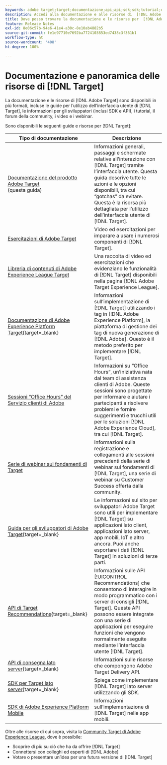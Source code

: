 ```yaml
---
keywords: adobe target;target;documentazione;api;api;sdk;sdk;tutorial;doc;documentazione
description: Accedi alla documentazione e alle risorse di  [!DNL Adobe Target]  compresi aiuto online, tutorial, video e documentazione per sviluppatori (SDK, API e librerie JavaScript).
title: Dove posso trovare la documentazione e le risorse per  [!DNL Adobe Target]?
feature: Release Notes
exl-id: 8e06c57b-94e6-41e4-a30c-8e10ab4882b5
source-git-commit: fe1e97710e7692ba7724103853ed7438c3f361b1
workflow-type: ht
source-wordcount: '408'
ht-degree: 100%

---
```


# Documentazione e panoramica delle risorse di [!DNL Target]

La documentazione e le risorse di [!DNL Adobe Target] sono disponibili in più formati, incluse le guide per l’utilizzo dell’interfaccia utente di [!DNL Target], le informazioni per gli sviluppatori (inclusi SDK e API), i tutorial, il forum della community, i video e i webinar.

Sono disponibili le seguenti guide e risorse per [!DNL Target]:

| Tipo di documentazione | Descrizione |
| --- | --- |
| [Documentazione del prodotto Adobe Target](/help/main/target-home.md)<br>(questa guida) | Informazioni generali, passaggi e schermate relative all’interazione con [!DNL Target] tramite l’interfaccia utente. Questa guida descrive tutte le azioni e le opzioni disponibili, tra cui “gotchas” da evitare. Questa è la risorsa più dettagliata per l’utilizzo dell’interfaccia utente di [!DNL Target]. |
| [Esercitazioni di Adobe Target](https://experienceleague.adobe.com/docs/target-learn/tutorials/overview.html?lang=it) | Video ed esercitazioni per imparare a usare i numerosi componenti di [!DNL Target]. |
| [Libreria di contenuti di Adobe Experience League Target](https://guided.adobe.com/#recommended/solutions/target) | Una raccolta di video ed esercitazioni che evidenziano le funzionalità di [!DNL Target] disponibili nella pagina [!DNL Adobe Target Experience League]. |
| [Documentazione di Adobe Experience Platform Target](https://experienceleague.adobe.com/docs/target-dev/developer/client-side/at-js-implementation/deploy-at-js/implement-target-using-adobe-launch.html?lang=it){target=_blank} | Informazioni sull’implementazione di [!DNL Target] utilizzando i tag in [!DNL Adobe Experience Platform], la piattaforma di gestione dei tag di nuova generazione di [!DNL Adobe]. Questo è il metodo preferito per implementare [!DNL Target]. |
| [Sessioni “Office Hours” del Servizio clienti di Adobe](/help/main/cmp-resources-and-contact-information.md#concept_58EA30379D3B48C4848BA2A8C464A5B7) | Informazioni su “Office Hours”, un’iniziativa nata dal team di assistenza clienti di Adobe. Queste sessioni sono progettate per informare e aiutare i partecipanti a risolvere problemi e fornire suggerimenti e trucchi utili per le soluzioni [!DNL Adobe Experience Cloud], tra cui [!DNL Target]. |
| [Serie di webinar sui fondamenti di Target](https://landing.adobe.com/acs/2018/na/adobe-target/registration.html) | Informazioni sulla registrazione e collegamenti alle sessioni precedenti della serie di webinar sui fondamenti di [!DNL Target], una serie di webinar su Customer Success offerta dalla community. |
| [Guida per gli sviluppatori di Adobe Target](https://experienceleague.adobe.com/docs/target-dev/developer/overview.html?lang=it){target=_blank} | Le informazioni sul sito per sviluppatori Adobe Target sono utili per implementare [!DNL Target] su applicazioni lato client, applicazioni lato server, app mobili, IoT e altro ancora. Puoi anche esportare i dati [!DNL Target] in soluzioni di terze parti. |
| [API di Target Recommendations](https://experienceleague.adobe.com/docs/target-dev/developer/api/recommendations-api/overview.html?lang=it){target=_blank} | Informazioni sulle API [!UICONTROL Recommendations] che consentono di interagire in modo programmatico con i server di consigli [!DNL Target]. Queste API possono essere integrate con una serie di applicazioni per eseguire funzioni che vengono normalmente eseguite mediante l’interfaccia utente [!DNL Target]. |
| [API di consegna lato server](https://experienceleague.adobe.com/docs/target-dev/developer/server-side/server-side-overview.html?lang=it){target=_blank} | Informazioni sulle risorse che compongono Adobe Target Delivery API. |
| [SDK per Target lato server](https://experienceleague.adobe.com/docs/target-dev/developer/server-side/getting-started.html?lang=it){target=_blank} | Spiega come implementare [!DNL Target] lato server utilizzando gli SDK. |
| [SDK di Adobe Experience Platform Mobile](https://experienceleague.adobe.com/docs/mobile.html?lang=it) | Informazioni sull’implementazione di [!DNL Target] nelle app mobili. |

Oltre alle risorse di cui sopra, visita la [Community Target di Adobe Experience League](https://experienceleaguecommunities.adobe.com/t5/adobe-target/ct-p/adobe-target-community), dove è possibile:

* Scoprire di più su ciò che ha da offrire [!DNL Target]
* Connettersi con colleghi ed esperti di [!DNL Adobe]
* Votare o presentare un’idea per una futura versione di [!DNL Target]